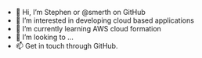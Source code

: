 - 👋 Hi, I’m Stephen or @smerth on GitHub
- 👀 I’m interested in developing cloud based applications
- 🌱 I’m currently learning AWS cloud formation
- 💞️ I’m looking to ...
- 📫 Get in touch through GitHub.

<!---
smerth/smerth is a ✨ special ✨ repository because its `README.md` (this file) appears on your GitHub profile.
You can click the Preview link to take a look at your changes.
--->
